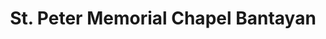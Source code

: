 ---
title: "St. Peter Memorial Chapel Bantayan"
url: /bantayan/st-peter-memorial-chapel-bantayan/
shop: funeral directors
---